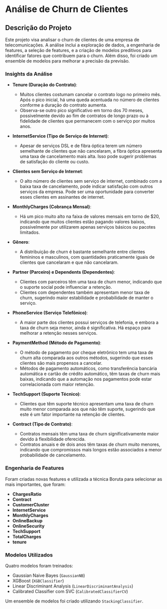# Análise de Churn de Clientes

## Descrição do Projeto

Este projeto visa analisar o churn de clientes de uma empresa de telecomunicações. A análise inclui a exploração de dados, a engenharia de features, a seleção de features, e a criação de modelos preditivos para identificar fatores que contribuem para o churn. Além disso, foi criado um ensemble de modelos para melhorar a precisão da previsão.

### Insights da Análise

- **Tenure (Duração do Contrato)**:
  - Muitos clientes costumam cancelar o contrato logo no primeiro mês. Após o pico inicial, há uma queda acentuada no número de clientes conforme a duração do contrato aumenta.
  - Observa-se outro pico significativo em torno dos 70 meses, possivelmente devido ao fim de contratos de longo prazo ou à fidelidade de clientes que permanecem com o serviço por muitos anos.

- **InternetService (Tipo de Serviço de Internet)**:
  - Apesar de serviços DSL e de fibra óptica terem um número semelhante de clientes que não cancelaram, a fibra óptica apresenta uma taxa de cancelamento mais alta. Isso pode sugerir problemas de satisfação do cliente ou custo.

- **Clientes sem Serviço de Internet**:
  - O alto número de clientes sem serviço de internet, combinado com a baixa taxa de cancelamento, pode indicar satisfação com outros serviços da empresa. Pode ser uma oportunidade para converter esses clientes em assinantes de internet.

- **MonthlyCharges (Cobrança Mensal)**:
  - Há um pico muito alto na faixa de valores mensais em torno de $20, indicando que muitos clientes estão pagando valores baixos, possivelmente por utilizarem apenas serviços básicos ou pacotes limitados.

- **Gênero**:
  - A distribuição de churn é bastante semelhante entre clientes femininos e masculinos, com quantidades praticamente iguais de clientes que cancelaram e que não cancelaram.

- **Partner (Parceiro) e Dependents (Dependentes)**:
  - Clientes com parceiros têm uma taxa de churn menor, indicando que o suporte social pode influenciar a retenção.
  - Clientes com dependentes também apresentam menor taxa de churn, sugerindo maior estabilidade e probabilidade de manter o serviço.

- **PhoneService (Serviço Telefônico)**:
  - A maior parte dos clientes possui serviços de telefonia, e embora a taxa de churn seja menor, ainda é significativa. Há espaço para melhorar a retenção nesses serviços.

- **PaymentMethod (Método de Pagamento)**:
  - O método de pagamento por cheque eletrônico tem uma taxa de churn alta comparada aos outros métodos, sugerindo que esses clientes são mais propensos a cancelar.
  - Métodos de pagamento automáticos, como transferência bancária automática e cartão de crédito automático, têm taxas de churn mais baixas, indicando que a automação nos pagamentos pode estar correlacionada com maior retenção.

- **TechSupport (Suporte Técnico)**:
  - Clientes que têm suporte técnico apresentam uma taxa de churn muito menor comparada aos que não têm suporte, sugerindo que este é um fator importante na retenção de clientes.

- **Contract (Tipo de Contrato)**:
  - Contratos mensais têm uma taxa de churn significativamente maior devido à flexibilidade oferecida.
  - Contratos anuais e de dois anos têm taxas de churn muito menores, indicando que compromissos mais longos estão associados a menor probabilidade de cancelamento.

### Engenharia de Features

Foram criadas novas features e utilizada a técnica Boruta para selecionar as mais importantes, que foram:

- **ChargesRatio**
- **Contract**
- **CustomerCluster**
- **InternetService**
- **MonthlyCharges**
- **OnlineBackup**
- **OnlineSecurity**
- **TechSupport**
- **TotalCharges**
- **tenure**

### Modelos Utilizados

Quatro modelos foram treinados:

- Gaussian Naive Bayes (`GaussianNB`)
- XGBoost (`XGBClassifier`)
- Linear Discriminant Analysis (`LinearDiscriminantAnalysis`)
- Calibrated Classifier com SVC (`CalibratedClassifierCV`)

Um ensemble de modelos foi criado utilizando `StackingClassifier`.
